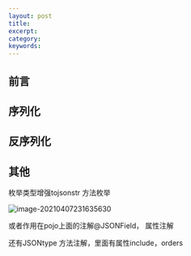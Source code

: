 ```yaml
---
layout: post
title:   
excerpt:  
category: 
keywords: 
---
```


## 前言

## 序列化

## 反序列化

## 其他

枚举类型增强tojsonstr 方法枚举

![image-20210407231635630](https://mypicgogo.oss-cn-hangzhou.aliyuncs.com/tuchuang20210407231635.png)

或者作用在pojo上面的注解@JSONField， 属性注解

还有JSONtype 方法注解，里面有属性include，orders